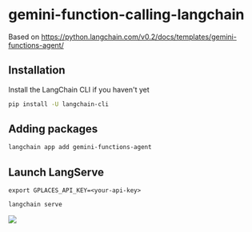 # gemini-function-calling-langchain

Based on  https://python.langchain.com/v0.2/docs/templates/gemini-functions-agent/

## Installation

Install the LangChain CLI if you haven't yet

```bash
pip install -U langchain-cli
```

## Adding packages

```bash
langchain app add gemini-functions-agent
```


## Launch LangServe
```shell
export GPLACES_API_KEY=<your-api-key>
```

```bash
langchain serve
```
![](gemini-function-calling-langchain.gif)

